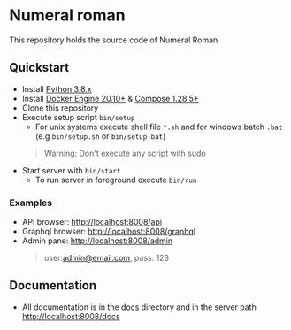 # Numeral roman

This repository holds the source code of Numeral Roman

## Quickstart

-   Install [Python 3.8.x](https://www.python.org/downloads/)
-   Install [Docker Engine 20.10+](https://docs.docker.com/engine/install/) & [Compose 1.28.5+](https://docs.docker.com/compose/install/)
-   Clone this repository
-   Execute setup script `bin/setup`
    -   For unix systems execute shell file `*.sh` and for windows batch `.bat` (e.g `bin/setup.sh` or `bin/setup.bat`)
    >   Warning: Don't execute any script with sudo
-   Start server with `bin/start`
    -   To run server in foreground execute `bin/run`

### Examples

-   API browser: [http://localhost:8008/api](http://localhost:8008/api)
-   Graphql browser: [http://localhost:8008/graphql](http://localhost:8008/graphql)
-   Admin pane: [http://localhost:8008/admin](http://localhost:8008/admin)
    >   user:admin@email.com, pass: 123

## Documentation

-   All documentation is in the [docs](./seed/docs/010_general.md) directory and in the server path [http://localhost:8008/docs](http://localhost:8008/docs)
